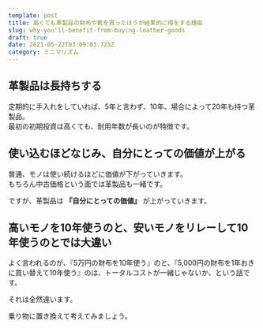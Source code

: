 ```yaml
---
template: post
title: 高くても革製品の財布や靴を買ったほうが結果的に得をする理由
slug: why-you'll-benefit-from-buying-leather-goods
draft: true
date: 2021-05-22T03:09:03.725Z
category: ミニマリズム
---
```

## 革製品は長持ちする
定期的に手入れをしていれば、5年と言わず、10年、場合によって20年も持つ革製品。  
最初の初期投資は高くても、耐用年数が長いのが特徴です。  



## 使い込むほどなじみ、自分にとっての価値が上がる
普通、モノは使い続けるほどに価値が下がっていきます。  
もちろん中古価格という面では革製品も一緒です。  

ですが、革製品は **『自分にとっての価値』** が上がっていきます。  


## 高いモノを10年使うのと、安いモノをリレーして10年使うのとでは大違い  
よく言われるのが、『5万円の財布を10年使う』のと、『5,000円の財布を1年おきに買い替えて10年使う』のは、トータルコストが一緒じゃないか、という話です。  

それは全然違います。  

乗り物に置き換えて考えてみましょう。  